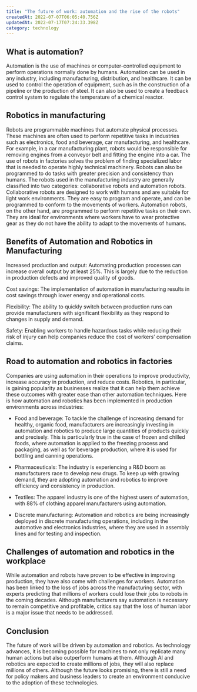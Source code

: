 ```yaml
---
title: "The future of work: automation and the rise of the robots"
createdAt: 2022-07-07T06:05:40.756Z
updatedAt: 2022-07-17T07:24:33.398Z
category: technology
---
```


## What is automation?

Automation is the use of machines or computer-controlled equipment to perform operations normally done by humans. Automation can be used in any industry, including manufacturing, distribution, and healthcare. It can be used to control the operation of equipment, such as in the construction of a pipeline or the production of steel. It can also be used to create a feedback control system to regulate the temperature of a chemical reactor.
## Robotics in manufacturing

Robots are programmable machines that automate physical processes. These machines are often used to perform repetitive tasks in industries such as electronics, food and beverage, car manufacturing, and healthcare. For example, in a car manufacturing plant, robots would be responsible for removing engines from a conveyor belt and fitting the engine into a car. The use of robots in factories solves the problem of finding specialized labor that is needed to operate highly technical machinery. Robots can also be programmed to do tasks with greater precision and consistency than humans. The robots used in the manufacturing industry are generally classified into two categories: collaborative robots and automation robots. Collaborative robots are designed to work with humans and are suitable for light work environments. They are easy to program and operate, and can be programmed to conform to the movements of workers. Automation robots, on the other hand, are programmed to perform repetitive tasks on their own. They are ideal for environments where workers have to wear protective gear as they do not have the ability to adapt to the movements of humans.

## Benefits of Automation and Robotics in Manufacturing

Increased production and output: Automating production processes can increase overall output by at least 25%. This is largely due to the reduction in production defects and improved quality of goods.

Cost savings: The implementation of automation in manufacturing results in cost savings through lower energy and operational costs.

Flexibility: The ability to quickly switch between production runs can provide manufacturers with significant flexibility as they respond to changes in supply and demand.

Safety: Enabling workers to handle hazardous tasks while reducing their risk of injury can help companies reduce the cost of workers’ compensation claims.

## Road to automation and robotics in factories

Companies are using automation in their operations to improve productivity, increase accuracy in production, and reduce costs. Robotics, in particular, is gaining popularity as businesses realize that it can help them achieve these outcomes with greater ease than other automation techniques. Here is how automation and robotics has been implemented in production environments across industries:

- Food and beverage: To tackle the challenge of increasing demand for healthy, organic food, manufacturers are increasingly investing in automation and robotics to produce large quantities of products quickly and precisely. This is particularly true in the case of frozen and chilled foods, where automation is applied to the freezing process and packaging, as well as for beverage production, where it is used for bottling and canning operations.

- Pharmaceuticals: The industry is experiencing a R&D boom as manufacturers race to develop new drugs. To keep up with growing demand, they are adopting automation and robotics to improve efficiency and consistency in production.

- Textiles: The apparel industry is one of the highest users of automation, with 88% of clothing apparel manufacturers using automation.

- Discrete manufacturing: Automation and robotics are being increasingly deployed in discrete manufacturing operations, including in the automotive and electronics industries, where they are used in assembly lines and for testing and inspection.

## Challenges of automation and robotics in the workplace

While automation and robots have proven to be effective in improving production, they have also come with challenges for workers. Automation has been linked to the loss of jobs across the manufacturing sector, with experts predicting that millions of workers could lose their jobs to robots in the coming decades. Although manufacturers say automation is necessary to remain competitive and profitable, critics say that the loss of human labor is a major issue that needs to be addressed.

## Conclusion

The future of work will be driven by automation and robotics. As technology advances, it is becoming possible for machines to not only replicate many human actions but also outperform humans at them. Although AI and robotics are expected to create millions of jobs, they will also replace millions of others. Although the future looks promising, there is still a need for policy makers and business leaders to create an environment conducive to the adoption of these technologies.
